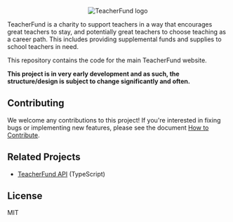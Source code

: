 <p align="center">
  <img alt="TeacherFund logo" src="https://github.com/teacherfund/TeacherFund_next/raw/master/static/images/Logo.png">
</p>

TeacherFund is a charity to support teachers in a way that encourages great teachers to stay, and potentially great teachers to choose teaching as a career path. This includes providing supplemental funds and supplies to school teachers in need.

This repository contains the code for the main TeacherFund website. 

**This project is in very early development and as such, the structure/design is subject to change significantly and often.**

## Contributing
We welcome any contributions to this project! If you're interested in fixing bugs or implementing new features, please see the document [How to Contribute](https://github.com/teacherfund/TeacherFund_next/blob/master/CONTRIBUTING.md).

## Related Projects
- [TeacherFund API](https://github.com/teacherfund/api) (TypeScript)

## License
MIT